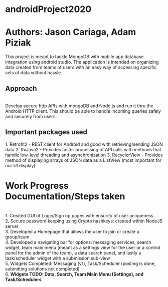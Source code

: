 # androidProject2020
<h1>Authors: Jason Cariaga, Adam Piziak</h1>
This project is meant to tackle MongoDB with mobile app database integration using android studio.  
The application is intended on organizing data created from teams of users with an easy way of accessing specific sets of data without hassle.

<h2> Approach </h2>
<br />
Develop secure http APIs with mongoDB and Node.js and run it thru the Android HTTP client. This should be able to handle incoming queries safely and securely from users.
<br />
<h2>Important packages used</h2>
1. Retrofit2 - REST client for Android and good with retrieving/sending JSON data
2. RxJava2 - Provides faster processing of API calls with methods that handle low-level threading and asynchronization
3. RecyclerView - Provides method of displaying arrays of JSON data as a ListView (most important for our UI display)


<br />
<h1> Work Progress Documentation/Steps taken </h1>
<br />
1. Created GUI of Login/Sign up pages with ensurity of user uniqueness
<br />
2. Secure password keeping using Crypto hashkeys: created within NodeJS server 
<br />
3. Developed a Homepage that allows the user to join or create a group/team
<br />
4. Developed a navigating bar for options: messaging services, search widget, team main menu (meant as a settings view for the user or a control panel for the admin of the team), a data search panel, and lastly a task/scheduler widget with a submission sub-view 
<br />
5. Widgets Completed: Messaging (v1), Task/Scheduler (posting is done, submitting solutions not completed)
<br />
6. <b>Widgets TODO: Data, Search, Team Main Menu (Settings), and Task/Schedulers </b>
